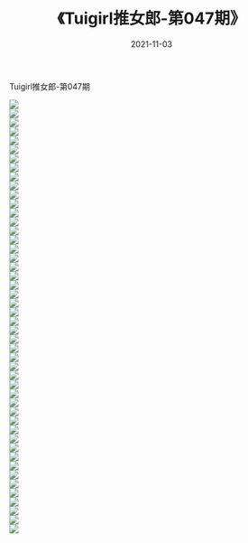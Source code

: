 ﻿---
layout: post
title:  《Tuigirl推女郎-第047期》
date:   2021-11-03
img: http://imgx.orgx.ga/漏D/网络美图/2021/Tuigirl推女郎-第047期/000.jpg
categories: [美女, 清纯, 唯美]
---

Tuigirl推女郎-第047期

  ![](http://imgx.orgx.ga/漏D/网络美图/2021/Tuigirl推女郎-第047期/001.jpg) <br> ![](http://imgx.orgx.ga/漏D/网络美图/2021/Tuigirl推女郎-第047期/002.jpg) <br> ![](http://imgx.orgx.ga/漏D/网络美图/2021/Tuigirl推女郎-第047期/003.jpg) <br> ![](http://imgx.orgx.ga/漏D/网络美图/2021/Tuigirl推女郎-第047期/004.jpg) <br> ![](http://imgx.orgx.ga/漏D/网络美图/2021/Tuigirl推女郎-第047期/005.jpg) <br> ![](http://imgx.orgx.ga/漏D/网络美图/2021/Tuigirl推女郎-第047期/006.jpg) <br> ![](http://imgx.orgx.ga/漏D/网络美图/2021/Tuigirl推女郎-第047期/007.jpg) <br> ![](http://imgx.orgx.ga/漏D/网络美图/2021/Tuigirl推女郎-第047期/008.jpg) <br> ![](http://imgx.orgx.ga/漏D/网络美图/2021/Tuigirl推女郎-第047期/009.jpg) <br> ![](http://imgx.orgx.ga/漏D/网络美图/2021/Tuigirl推女郎-第047期/010.jpg) <br> ![](http://imgx.orgx.ga/漏D/网络美图/2021/Tuigirl推女郎-第047期/011.jpg) <br> ![](http://imgx.orgx.ga/漏D/网络美图/2021/Tuigirl推女郎-第047期/012.jpg) <br> ![](http://imgx.orgx.ga/漏D/网络美图/2021/Tuigirl推女郎-第047期/013.jpg) <br> ![](http://imgx.orgx.ga/漏D/网络美图/2021/Tuigirl推女郎-第047期/014.jpg) <br> ![](http://imgx.orgx.ga/漏D/网络美图/2021/Tuigirl推女郎-第047期/015.jpg) <br> ![](http://imgx.orgx.ga/漏D/网络美图/2021/Tuigirl推女郎-第047期/016.jpg) <br> ![](http://imgx.orgx.ga/漏D/网络美图/2021/Tuigirl推女郎-第047期/017.jpg) <br> ![](http://imgx.orgx.ga/漏D/网络美图/2021/Tuigirl推女郎-第047期/018.jpg) <br> ![](http://imgx.orgx.ga/漏D/网络美图/2021/Tuigirl推女郎-第047期/019.jpg) <br> ![](http://imgx.orgx.ga/漏D/网络美图/2021/Tuigirl推女郎-第047期/020.jpg) <br> ![](http://imgx.orgx.ga/漏D/网络美图/2021/Tuigirl推女郎-第047期/021.jpg) <br> ![](http://imgx.orgx.ga/漏D/网络美图/2021/Tuigirl推女郎-第047期/022.jpg) <br> ![](http://imgx.orgx.ga/漏D/网络美图/2021/Tuigirl推女郎-第047期/023.jpg) <br> ![](http://imgx.orgx.ga/漏D/网络美图/2021/Tuigirl推女郎-第047期/024.jpg) <br> ![](http://imgx.orgx.ga/漏D/网络美图/2021/Tuigirl推女郎-第047期/025.jpg) <br> ![](http://imgx.orgx.ga/漏D/网络美图/2021/Tuigirl推女郎-第047期/026.jpg) <br> ![](http://imgx.orgx.ga/漏D/网络美图/2021/Tuigirl推女郎-第047期/027.jpg) <br> ![](http://imgx.orgx.ga/漏D/网络美图/2021/Tuigirl推女郎-第047期/028.jpg) <br> ![](http://imgx.orgx.ga/漏D/网络美图/2021/Tuigirl推女郎-第047期/029.jpg) <br> ![](http://imgx.orgx.ga/漏D/网络美图/2021/Tuigirl推女郎-第047期/030.jpg) <br> ![](http://imgx.orgx.ga/漏D/网络美图/2021/Tuigirl推女郎-第047期/031.jpg) <br> ![](http://imgx.orgx.ga/漏D/网络美图/2021/Tuigirl推女郎-第047期/032.jpg) <br> ![](http://imgx.orgx.ga/漏D/网络美图/2021/Tuigirl推女郎-第047期/033.jpg) <br> ![](http://imgx.orgx.ga/漏D/网络美图/2021/Tuigirl推女郎-第047期/034.jpg) <br> ![](http://imgx.orgx.ga/漏D/网络美图/2021/Tuigirl推女郎-第047期/035.jpg) <br> ![](http://imgx.orgx.ga/漏D/网络美图/2021/Tuigirl推女郎-第047期/036.jpg) <br> ![](http://imgx.orgx.ga/漏D/网络美图/2021/Tuigirl推女郎-第047期/037.jpg) <br> ![](http://imgx.orgx.ga/漏D/网络美图/2021/Tuigirl推女郎-第047期/038.jpg) <br> ![](http://imgx.orgx.ga/漏D/网络美图/2021/Tuigirl推女郎-第047期/039.jpg) <br> ![](http://imgx.orgx.ga/漏D/网络美图/2021/Tuigirl推女郎-第047期/040.jpg) <br> ![](http://imgx.orgx.ga/漏D/网络美图/2021/Tuigirl推女郎-第047期/041.jpg) <br> ![](http://imgx.orgx.ga/漏D/网络美图/2021/Tuigirl推女郎-第047期/042.jpg) <br> ![](http://imgx.orgx.ga/漏D/网络美图/2021/Tuigirl推女郎-第047期/043.jpg) <br> ![](http://imgx.orgx.ga/漏D/网络美图/2021/Tuigirl推女郎-第047期/044.jpg) <br> ![](http://imgx.orgx.ga/漏D/网络美图/2021/Tuigirl推女郎-第047期/045.jpg) <br> ![](http://imgx.orgx.ga/漏D/网络美图/2021/Tuigirl推女郎-第047期/046.jpg) <br> ![](http://imgx.orgx.ga/漏D/网络美图/2021/Tuigirl推女郎-第047期/047.jpg) <br> ![](http://imgx.orgx.ga/漏D/网络美图/2021/Tuigirl推女郎-第047期/048.jpg) <br>